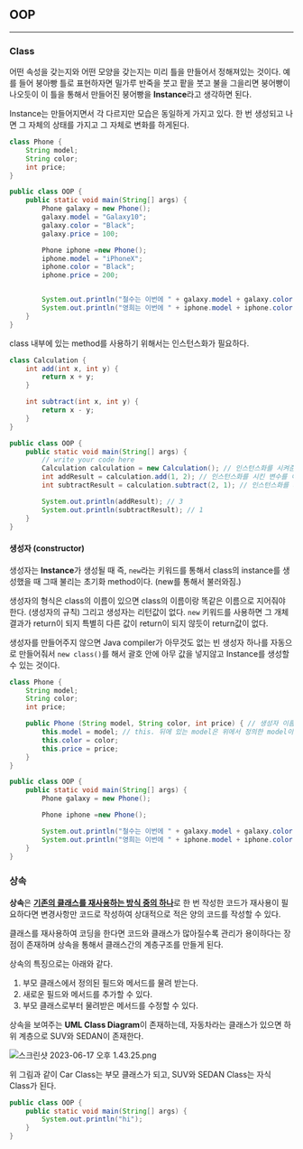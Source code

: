 ## OOP

---

### Class

어떤 속성을 갖는지와 어떤 모양을 갖는지는 미리 틀을 만들어서 정해져있는 것이다. 예를 들어 붕아빵 틀로 표현하자면 밀가루 반죽을 붓고 팥을 붓고 불을 그을리면 붕어빵이 나오듯이 이 틀을 통해서 만들어진 붕어빵을 **Instance**라고 생각하면 된다.

Instance는 만들어지면서 각 다르지만 모습은 동일하게 가지고 있다. 한 번 생성되고 나면 그 자체의 상태를 가지고 그 자체로 변화를 하게된다.

```java
class Phone {
    String model;
    String color;
    int price;
}

public class OOP {
    public static void main(String[] args) {
        Phone galaxy = new Phone();
        galaxy.model = "Galaxy10";
        galaxy.color = "Black";
        galaxy.price = 100;

        Phone iphone =new Phone();
        iphone.model = "iPhoneX";
        iphone.color = "Black";
        iphone.price = 200;


        System.out.println("철수는 이번에 " + galaxy.model + galaxy.color + " + 색상을 " + galaxy.price + "만원에 샀다.");
        System.out.println("영희는 이번에 " + iphone.model + iphone.color + " + 색상을 " + iphone.price + "만원에 샀다.");
    }
}
```

class 내부에 있는 method를 사용하기 위해서는 인스턴스화가 필요하다.
```java
class Calculation {
    int add(int x, int y) {
        return x + y;
    }

    int subtract(int x, int y) {
        return x - y;
    }
}

public class OOP {
    public static void main(String[] args) {
        // write your code here
        Calculation calculation = new Calculation(); // 인스턴스화를 시켜준다.
        int addResult = calculation.add(1, 2); // 인스턴스화를 시킨 변수를 이용하여 method를 호출한다.
        int subtractResult = calculation.subtract(2, 1); // 인스턴스화를 시킨 변수를 이용하여 method를 호출한다.

        System.out.println(addResult); // 3
        System.out.println(subtractResult); // 1
    }
}
```

#### 생성자 (constructor)

생성자는 **Instance**가 생성될 때 즉, `new`라는 키워드를 통해서 class의 instance를 생성했을 때 그때 불리는 초기화 method이다. (new를 통해서 불러와짐.)

생성자의 형식은 class의 이름이 있으면 class의 이름이랑 똑같은 이름으로 지어줘야 한다. (생성자의 규칙) 그리고 생성자는 리턴값이 없다. `new` 키워드를 사용하면 그 개체 결과가 return이 되지 특별히 다른 값이 return이 되지 않듯이 return값이 없다.

생성자를 만들어주지 않으면 Java compiler가 아무것도 없는 빈 생성자 하나를 자동으로 만들어줘서 `new class()`를 해서 괄호 안에 아무 값을 넣지않고 Instance를 생성할 수 있는 것이다.

```java
class Phone {
    String model;
    String color;
    int price;

    public Phone (String model, String color, int price) { // 생성자 이름은 class 이름과 같아야한다.
        this.model = model; // this. 뒤에 있는 model은 위에서 정의한 model이다.
        this.color = color;
        this.price = price;
    }
}

public class OOP {
    public static void main(String[] args) {
        Phone galaxy = new Phone();

        Phone iphone =new Phone();

        System.out.println("철수는 이번에 " + galaxy.model + galaxy.color + " + 색상을 " + galaxy.price + "만원에 샀다.");
        System.out.println("영희는 이번에 " + iphone.model + iphone.color + " + 색상을 " + iphone.price + "만원에 샀다.");
    }
}
```

### 상속

**상속**은 <u>**기존의 클래스를 재사용하는 방식 중의 하나**</u>로 한 번 작성한 코드가 재사용이 필요하다면 변경사항만 코드로 작성하여 상대적으로 적은 양의 코드를 작성할 수 있다.

클래스를 재사용하여 코딩을 한다면 코드와 클래스가 많아질수록 관리가 용이하다는 장점이 존재하며 상속을 통해서 클래스간의 계층구조를 만들게 된다.

상속의 특징으로는 아래와 같다.
1. 부모 클래스에서 정의된 필드와 메서드를 물려 받는다.
2. 새로운 필드와 메서드를 추가할 수 있다.
3. 부모 클래스로부터 물려받은 메서드를 수정할 수 있다.

상속을 보여주는 **UML Class Diagram**이 존재하는데, 자동차라는 클래스가 있으면 하위 계층으로 SUV와 SEDAN이 존재한다.

![스크린샷 2023-06-17 오후 1.43.25.png](..%2F..%2F..%2F..%2F..%2F..%2F..%2Fvar%2Ffolders%2F94%2Fjmgk38ln7gqdgmk5ncklmg8r0000gn%2FT%2FTemporaryItems%2FNSIRD_screencaptureui_1yd8y1%2F%EC%8A%A4%ED%81%AC%EB%A6%B0%EC%83%B7%202023-06-17%20%EC%98%A4%ED%9B%84%201.43.25.png)

위 그림과 같이 Car Class는 부모 클래스가 되고, SUV와 SEDAN Class는 자식 Class가 된다.

```java
public class OOP {
    public static void main(String[] args) {
        System.out.println("hi");
    }
}
```
